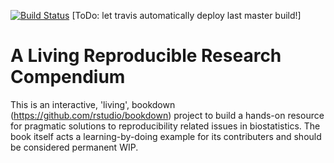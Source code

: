 [![Build Status](https://travis-ci.org/rr-mrc-bsu/reproducible-research.svg?branch=master)](https://travis-ci.org/rr-mrc-bsu/repreoducible-research) [ToDo: let travis automatically deploy last master build!]



# A Living Reproducible Research Compendium


This is an interactive, 'living', bookdown (https://github.com/rstudio/bookdown) 
project to build a hands-on resource
for pragmatic solutions to reproducibility related issues in biostatistics.
The book itself acts a learning-by-doing example for its contributers and should 
be considered permanent WIP.
